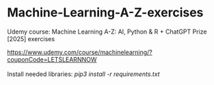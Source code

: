 # Machine-Learning-A-Z-exercises
Udemy course: Machine Learning A-Z: AI, Python &amp; R + ChatGPT Prize [2025] exercises

https://www.udemy.com/course/machinelearning/?couponCode=LETSLEARNNOW
<br>
<br>
Install needed libraries: *pip3 install -r requirements.txt*